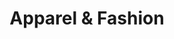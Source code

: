 ---
title: Apparel & Fashion
slug: apparel-fashion
taxonomy:
	tag: industry
content:
    items:
        '@taxonomy.industry': apparel-fashion
    order:
        by: date
        dir: desc
---